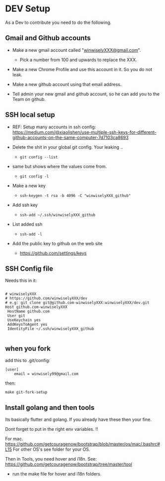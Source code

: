 # DEV Setup

As a Dev to contribute you need to do the following.

## Gmail and Github accounts

- Make a new gmail account called "winwiselyXXX@gmail.com".
	- Pick a number from 100 and upwards to replace the XXX.

- Make a new Chrome Profile and use this account in it. So you do not leak.

- Make a new github account using that email address.

- Tell admin your new gmail and github account, so he can add you to the Team on github.

## SSH local setup

- REF: Setup many accounts in ssh config:  https://medium.com/@xiaolishen/use-multiple-ssh-keys-for-different-github-accounts-on-the-same-computer-7d7103ca8693

- Delete the shit in your global git config. Your leaking ..
	- ``` git config --list ```

- same but shows where the values come from.
	- ``` git config -l ```

- Make a new key
	- ``` ssh-keygen -t rsa -b 4096 -C "winwiselyXXX_github" ```


- Add ssh key 
	- ``` ssh-add ~/.ssh/winwiselyXXX_github  ```

- List added ssh 
	- ``` ssh-add -l  ```


- Add the public key to github on the web site
	- https://github.com/settings/keys

## SSH Config file

Needs this in it:

```

# winwiselyXXX
# https://github.com/winwiselyXXX/dev
# e.g: git clone git@github.com-winwiselyXXX:winwiselyXXX/dev.git
Host github.com-winwiselyXXX
 HostName github.com
 User git
 UseKeychain yes
 AddKeysToAgent yes
 IdentityFile ~/.ssh/winwiselyXXX_github
 
```


## when you fork

add this to .git/config:
````
[user]
	email = winwisely99@gmail.com
````

then:

````
make git-fork-setup
````



## Install golang and then tools

Its basically flutter and golang. If you already have these then your fine.

Dont forget to put in the right env variables. !!

For mac. https://github.com/getcouragenow/bootstrap/blob/master/os/mac/.bashrc#L15
For other OS's see folder for your OS.

Then in Tools, you need hover and i18n.
See: https://github.com/getcouragenow/bootstrap/tree/master/tool
- run the make file for hover and i18n folders.

